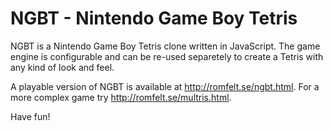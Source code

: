 # NGBT - Nintendo Game Boy Tetris

NGBT is a Nintendo Game Boy Tetris clone written in JavaScript. The game engine is configurable and can be re-used separetely to create a Tetris with any kind of look and feel.

A playable version of NGBT is available at http://romfelt.se/ngbt.html. For a more complex game try http://romfelt.se/multris.html.

Have fun!

